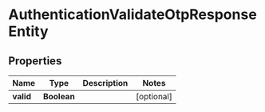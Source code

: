 

# AuthenticationValidateOtpResponseEntity


## Properties

| Name | Type | Description | Notes |
|------------ | ------------- | ------------- | -------------|
|**valid** | **Boolean** |  |  [optional] |



